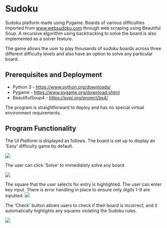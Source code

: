 # Sudoku
Sudoku platform made using Pygame. Boards of various difficulties imported from www.websudoku.com through web scraping using Beautiful Soup. A recursive algorithm using backtracking to solve the board is also implemented as a solver feature. 

The game allows the user to play thousands of sudoku boards across three different difficulty levels and also have an option to solve any particular board. 

## Prerequisites and Deployment
* Python 3 - https://www.python.org/downloads/
* Pygame - https://www.pygame.org/download.shtml 
* BeautifulSoup4 - https://pypi.org/project/bs4/

The program is straightforward to deploy and has no special virtual environment requirements.

## Program Functionality
The UI Platform is displayed as follows. The board is set up to display an 'Easy' difficulty game by default. 

![](https://github.com/suvanshm/sudoku/blob/master/Photos/Capture.JPG)

The user can click 'Solve' to immediately solve any board

![](https://github.com/suvanshm/sudoku/blob/master/Photos/solved.JPG)

The square that the user selects for entry is highlighted. The user can enter key input. There is error handling in place to ensure only digits 1-9 are inputted.
![](https://github.com/suvanshm/sudoku/blob/master/Photos/Select.JPG)

The 'Check' button allows users to check if their board is incorrect, and it automatically highlights any squares violating the Sudoku rules. 

![](https://github.com/suvanshm/sudoku/blob/master/Photos/Check.JPG)






